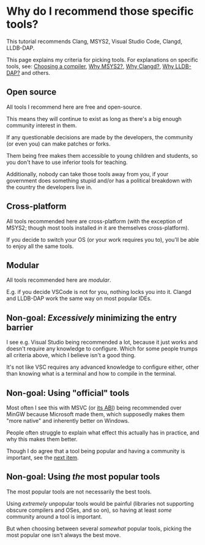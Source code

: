 # Why do I recommend those specific tools?

This tutorial recommends Clang, MSYS2, Visual Studio Code, Clangd, LLDB-DAP.

This page explains my criteria for picking tools. For explanations on specific tools, see: [Choosing a compiler](/tooling/articles/choosing_compiler_and_more.md), [Why MSYS2?](/tooling/articles/why_msys2.md), [Why Clangd?](/tooling/articles/why_clangd.md), [Why LLDB-DAP?](/tooling/articles/why_lldb_dap.md) and others.

## Open source

All tools I recommend here are free and open-source.

This means they will continue to exist as long as there's a big enough community interest in them.

If any questionable decisions are made by the developers, the community (or even you) can make patches or forks.

Them being free makes them accessible to young children and students, so you don't have to use inferior tools for teaching.

Additionally, nobody can take those tools away from you, if your government does something stupid and/or has a political breakdown with the country the developers live in.

## Cross-platform

All tools recommended here are cross-platform (with the exception of MSYS2; though most tools installed *in* it are themselves cross-platform).

If you decide to switch your OS (or your work requires you to), you'll be able to enjoy all the same tools.

## Modular

All tools recommended here are *modular*.

E.g. if you decide VSCode is not for you, nothing locks you into it. Clangd and LLDB-DAP work the same way on most popular IDEs.

## Non-goal: *Excessively* minimizing the entry barrier

I see e.g. Visual Studio being recommended a lot, because it just works and doesn't require any knowledge to configure. Which for some people trumps all criteria above, which I believe isn't a good thing.

It's not like VSC requires any advanced knowledge to configure either, other than knowing what is a terminal and how to compile in the terminal.

## Non-goal: Using "official" tools

Most often I see this with MSVC (or [its ABI](/tooling/articles/choosing_compiler_and_more.md)) being recommended over MinGW because Microsoft made them, which supposedly makes them "more native" and inherently better on Windows.

People often struggle to explain what effect this actually has in practice, and why this makes them better.

Though I do agree that a tool being popular and having a community is important, see the [next item](#non-goal-using-the-most-popular-tools).

## Non-goal: Using *the* most popular tools

The most popular tools are not necessarily the best tools.

Using *extremely* unpopular tools would be painful (libraries not supporting obscure compilers and OSes, and so on), so having at least *some* community around a tool is important.

But when choosing between several *somewhat* popular tools, picking the most popular one isn't always the best move.
